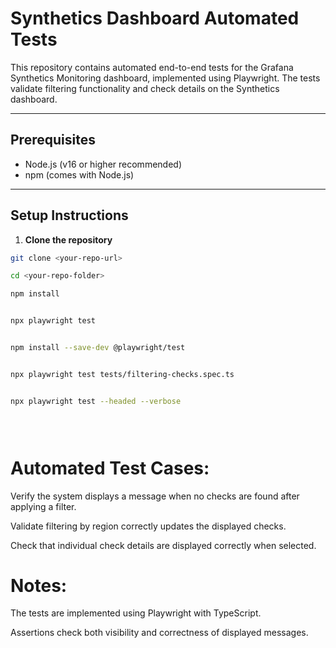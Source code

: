 # Synthetics Dashboard Automated Tests

This repository contains automated end-to-end tests for the Grafana Synthetics Monitoring dashboard, implemented using Playwright. The tests validate filtering functionality and check details on the Synthetics dashboard.

---

## Prerequisites

- Node.js (v16 or higher recommended)
- npm (comes with Node.js)

---

## Setup Instructions

1. **Clone the repository**

```bash
git clone <your-repo-url>

cd <your-repo-folder>

npm install


npx playwright test


npm install --save-dev @playwright/test


npx playwright test tests/filtering-checks.spec.ts


npx playwright test --headed --verbose


 
```
# Automated Test Cases:

Verify the system displays a message when no checks are found after applying a filter.

Validate filtering by region correctly updates the displayed checks.

Check that individual check details are displayed correctly when selected.


# Notes:

The tests are implemented using Playwright with TypeScript.

Assertions check both visibility and correctness of displayed messages.
